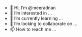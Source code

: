 - 👋 Hi, I’m @meeradnan
- 👀 I’m interested in ...
- 🌱 I’m currently learning ...
- 💞️ I’m looking to collaborate on ...
- 📫 How to reach me ...

<!---
meeradnan/meeradnan is a ✨ special ✨ repository because its `README.md` (this file) appears on your GitHub profile.
You can click the Preview link to take a look at your changes.
--->

